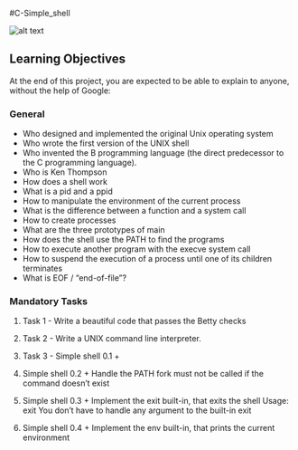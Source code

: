 #C-Simple_shell

![alt text](https://s3.amazonaws.com/intranet-projects-files/holbertonschool-low_level_programming/235/shell.jpeg)
## Learning Objectives
At the end of this project, you are expected to be able to explain to anyone, without the help of Google:
### General
- Who designed and implemented the original Unix operating system
- Who wrote the first version of the UNIX shell
- Who invented the B programming language (the direct predecessor to the C programming language).
- Who is Ken Thompson
- How does a shell work
- What is a pid and a ppid
- How to manipulate the environment of the current process
- What is the difference between a function and a system call
- How to create processes
- What are the three prototypes of main
- How does the shell use the PATH to find the programs
- How to execute another program with the execve system call
- How to suspend the execution of a process until one of its children terminates
- What is EOF / “end-of-file”?
### Mandatory Tasks
1. Task 1 - Write a beautiful code that passes the Betty checks
1. Task 2 - Write a UNIX command line interpreter.
1. Task 3 - Simple shell 0.1 +
1. Simple shell 0.2 +
Handle the PATH
fork must not be called if the command doesn’t exist
1. Simple shell 0.3 +
Implement the exit built-in, that exits the shell
Usage: exit
You don’t have to handle any argument to the built-in exit

1. Simple shell 0.4 +
Implement the env built-in, that prints the current environment
